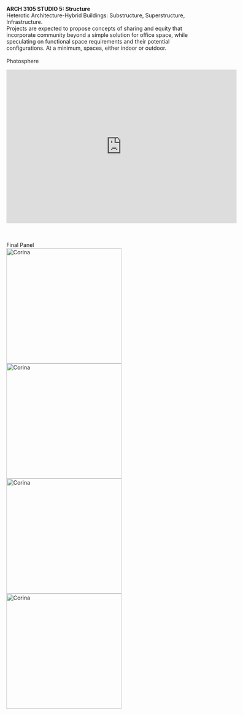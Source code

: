 **ARCH 3105 STUDIO 5: Structure** <br>
Heterotic Architecture-Hybrid Buildings: Substructure, Superstructure, Infrastructure.
<br>
Projects are expected to propose concepts of sharing and equity that incorporate community beyond a
simple solution for office space, while speculating on functional space requirements and their potential
configurations. At a minimum, spaces, either indoor or outdoor.
 <br> <br>
Photosphere
<iframe width="600" height="400" allowfullscreen style="border-style:none;" src="https://cdn.pannellum.org/2.5/pannellum.htm#panorama=https%3A//raw.githubusercontent.com/steenblikrs/2021-Spring-Studio/gh-pages/students/Corina/quan1.jpg"></iframe>

 <br> <br>
Final Panel
<br>
<img alt="Corina" src="https://github.com/steenblikrs/2021-Spring-Studio/blob/gh-pages/students/Corina/201.png?raw=true" width="300"><img alt="Corina" src="https://github.com/steenblikrs/2021-Spring-Studio/blob/gh-pages/students/Corina/202.png?raw=true" width="300"><br>
<img alt="Corina" src="https://github.com/steenblikrs/2021-Spring-Studio/blob/gh-pages/students/Corina/203.png?raw=true" width="300"><img alt="Corina" src="https://github.com/steenblikrs/2021-Spring-Studio/blob/gh-pages/students/Corina/204.png?raw=true" width="300">


